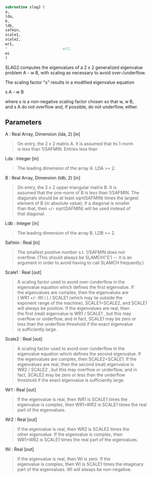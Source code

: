 ```fortran  
subroutine slag2 (  
a,  
lda,  
b,  
ldb,  
safmin,  
scale1,  
scale2,  
wr1,  
*                         wr2,  
wi  
)  
```  
  
SLAG2 computes the eigenvalues of a 2 x 2 generalized eigenvalue  
problem  A - w B, with scaling as necessary to avoid over-/underflow.  
  
The scaling factor "s" results in a modified eigenvalue equation  
  
s A - w B  
  
where  s  is a non-negative scaling factor chosen so that  w,  w B,  
and  s A  do not overflow and, if possible, do not underflow, either.  
  
## Parameters  
A : Real Array, Dimension (lda, 2) [in]  
> On entry, the 2 x 2 matrix A.  It is assumed that its 1-norm  
> is less than 1/SAFMIN.  Entries less than  
  
Lda : Integer [in]  
> The leading dimension of the array A.  LDA >= 2.  
  
B : Real Array, Dimension (ldb, 2) [in]  
> On entry, the 2 x 2 upper triangular matrix B.  It is  
> assumed that the one-norm of B is less than 1/SAFMIN.  The  
> diagonals should be at least sqrt(SAFMIN) times the largest  
> element of B (in absolute value); if a diagonal is smaller  
> than that, then  +/- sqrt(SAFMIN) will be used instead of  
> that diagonal.  
  
Ldb : Integer [in]  
> The leading dimension of the array B.  LDB >= 2.  
  
Safmin : Real [in]  
> The smallest positive number s.t. 1/SAFMIN does not  
> overflow.  (This should always be SLAMCH('S') -- it is an  
> argument in order to avoid having to call SLAMCH frequently.)  
  
Scale1 : Real [out]  
> A scaling factor used to avoid over-/underflow in the  
> eigenvalue equation which defines the first eigenvalue.  If  
> the eigenvalues are complex, then the eigenvalues are  
> ( WR1  +/-  WI i ) / SCALE1  (which may lie outside the  
> exponent range of the machine), SCALE1=SCALE2, and SCALE1  
> will always be positive.  If the eigenvalues are real, then  
> the first (real) eigenvalue is  WR1 / SCALE1 , but this may  
> overflow or underflow, and in fact, SCALE1 may be zero or  
> less than the underflow threshold if the exact eigenvalue  
> is sufficiently large.  
  
Scale2 : Real [out]  
> A scaling factor used to avoid over-/underflow in the  
> eigenvalue equation which defines the second eigenvalue.  If  
> the eigenvalues are complex, then SCALE2=SCALE1.  If the  
> eigenvalues are real, then the second (real) eigenvalue is  
> WR2 / SCALE2 , but this may overflow or underflow, and in  
> fact, SCALE2 may be zero or less than the underflow  
> threshold if the exact eigenvalue is sufficiently large.  
  
Wr1 : Real [out]  
> If the eigenvalue is real, then WR1 is SCALE1 times the  
> eigenvalue is complex, then WR1=WR2 is SCALE1 times the real  
> part of the eigenvalues.  
  
Wr2 : Real [out]  
> If the eigenvalue is real, then WR2 is SCALE2 times the  
> other eigenvalue.  If the eigenvalue is complex, then  
> WR1=WR2 is SCALE1 times the real part of the eigenvalues.  
  
Wi : Real [out]  
> If the eigenvalue is real, then WI is zero.  If the  
> eigenvalue is complex, then WI is SCALE1 times the imaginary  
> part of the eigenvalues.  WI will always be non-negative.  
  
